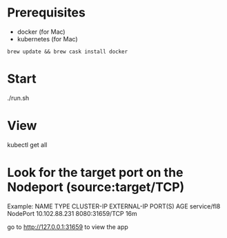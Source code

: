 # Prerequisites

- docker (for Mac)
- kubernetes (for Mac)

```
brew update && brew cask install docker
```

# Start

  ./run.sh

# View

  kubectl get all

# Look for the target port on the Nodeport (source:target/TCP)

Example:
NAME                 TYPE        CLUSTER-IP      EXTERNAL-IP   PORT(S)          AGE
service/fl8          NodePort    10.102.88.231   <none>        8080:31659/TCP   16m


go to http://127.0.0.1:31659 to view the app
